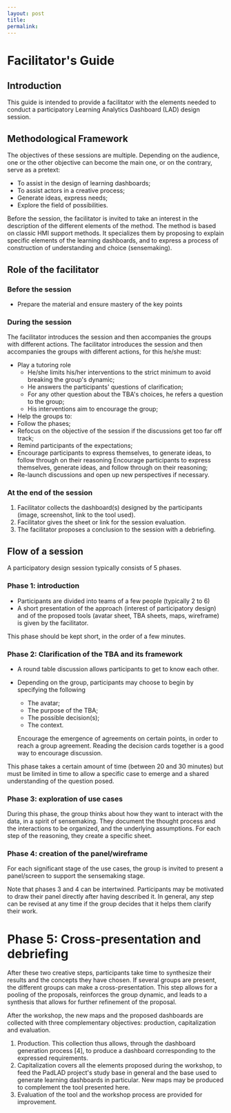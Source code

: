 ```yaml
---
layout: post
title:
permalink:
---
```

# Facilitator's Guide

## Introduction
This guide is intended to provide a facilitator with the elements needed to conduct a participatory Learning Analytics Dashboard (LAD) design session.

## Methodological Framework

The objectives of these sessions are multiple. Depending on the audience, one or the other objective can become the main one, or on the contrary, serve as a pretext:
* To assist in the design of learning dashboards;
* To assist actors in a creative process;
* Generate ideas, express needs;
* Explore the field of possibilities.

Before the session, the facilitator is invited to take an interest in the description of the different elements of the method. The method is based on classic HMI support methods. It specializes them by proposing to explain specific elements of the learning dashboards, and to express a process of construction of understanding and choice (sensemaking).



## Role of the facilitator
### Before the session
* Prepare the material and ensure mastery of the key points

### During the session
The facilitator introduces the session and then accompanies the groups with different actions.
The facilitator introduces the session and then accompanies the groups with different actions, for this he/she must:
* Play a tutoring role
  * He/she limits his/her interventions to the strict minimum to avoid breaking the group's dynamic;
  * He answers the participants' questions of clarification;
  * For any other question about the TBA's choices, he refers a question to the group;
  * His interventions aim to encourage the group;
* Help the groups to:
 * Follow the phases;
 * Refocus on the objective of the session if the discussions get too far off track;
* Remind participants of the expectations;
* Encourage participants to express themselves, to generate ideas, to follow through on their reasoning
Encourage participants to express themselves, generate ideas, and follow through on their reasoning;
* Re-launch discussions and open up new perspectives if necessary.

### At the end of the session
1. Facilitator collects the dashboard(s) designed by the participants (image, screenshot, link to the tool used).
2. Facilitator gives the sheet or link for the session evaluation.
3. The facilitator proposes a conclusion to the session with a debriefing.

## Flow of a session

A participatory design session typically consists of 5 phases.

### Phase 1: introduction
* Participants are divided into teams of a few people (typically 2 to 6)
* A short presentation of the approach (interest of participatory design) and of the proposed tools (avatar sheet, TBA sheets, maps, wireframe) is given by the facilitator.

This phase should be kept short, in the order of a few minutes.

### Phase 2: Clarification of the TBA and its framework  
* A round table discussion allows participants to get to know each other.
* Depending on the group, participants may choose to begin by specifying the following
  * The avatar;
  * The purpose of the TBA;
  * The possible decision(s);
  * The context.

  Encourage the emergence of agreements on certain points, in order to reach a group agreement. Reading the decision cards together is a good way to encourage discussion.

This phase takes a certain amount of time (between 20 and 30 minutes) but must be limited in time to allow a specific case to emerge and a shared understanding of the question posed.

### Phase 3: exploration of use cases
During this phase, the group thinks about how they want to interact with the data, in a spirit of sensemaking. They document the thought process and the interactions to be organized, and the underlying assumptions. For each step of the reasoning, they create a specific sheet.

### Phase 4: creation of the panel/wireframe
For each significant stage of the use cases, the group is invited to present a panel/screen to support the sensemaking stage.

Note that phases 3 and 4 can be intertwined. Participants may be motivated to draw their panel directly after having described it.
In general, any step can be revised at any time if the group decides that it helps them clarify their work.

# Phase 5: Cross-presentation and debriefing
After these two creative steps, participants take time to synthesize their results and the concepts they have chosen. If several groups are present, the different groups can make a cross-presentation. This step allows for a pooling of the proposals, reinforces the group dynamic, and leads to a synthesis that allows for further refinement of the proposal.



After the workshop, the new maps and the proposed dashboards are collected with three complementary objectives: production, capitalization and evaluation.
1. Production. This collection thus allows, through the dashboard generation process [4], to produce a dashboard corresponding to the expressed requirements.
2. Capitalization covers all the elements proposed during the workshop, to feed the PadLAD project's study base in general and the base used to generate learning dashboards in particular. New maps may be produced to complement the tool presented here.
3. Evaluation of the tool and the workshop process are provided for improvement.
